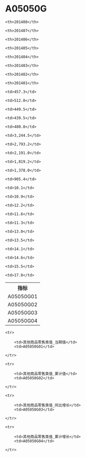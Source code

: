 A05050G
======


<table>

<tr>
    <th>指标</th>
    
    <th>201408</th>
    
    <th>201407</th>
    
    <th>201406</th>
    
    <th>201405</th>
    
    <th>201404</th>
    
    <th>201403</th>
    
    <th>201402</th>
    
    <th>201401</th>
    
</tr>


<tr>
    <td>A05050G01</td>
    
    <td>457.3</td>
    
    <td>512.8</td>
    
    <td>449.5</td>
    
    <td>439.5</td>
    
    <td>480.8</td>
    

</tr>

<tr>
    <td>A05050G02</td>
    
    <td>3,244.5</td>
    
    <td>2,793.2</td>
    
    <td>2,191.0</td>
    
    <td>1,819.2</td>
    
    <td>1,378.0</td>
    
    <td>905.4</td>
    

</tr>

<tr>
    <td>A05050G03</td>
    
    <td>10.1</td>
    
    <td>10.9</td>
    
    <td>12.2</td>
    
    <td>11.6</td>
    
    <td>11.3</td>
    

</tr>

<tr>
    <td>A05050G04</td>
    
    <td>13.0</td>
    
    <td>13.5</td>
    
    <td>14.1</td>
    
    <td>14.6</td>
    
    <td>15.5</td>
    
    <td>17.8</td>
    

</tr>


</table>

<table>
    
    <tr>

        <td>其他商品零售类值_当期值</td>
        <td>A05050G01</td>

    </tr>
    
    <tr>

        <td>其他商品零售类值_累计值</td>
        <td>A05050G02</td>

    </tr>
    
    <tr>

        <td>其他商品零售类值_同比增长</td>
        <td>A05050G03</td>

    </tr>
    
    <tr>

        <td>其他商品零售类值_累计增长</td>
        <td>A05050G04</td>

    </tr>
    
</table>